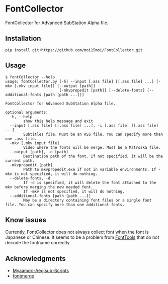 # FontCollector
FontCollector for Advanced SubStation Alpha file.
## Installation
```text
pip install git+https://github.com/moi15moi/FontCollector.git
```

## Usage

```text
$ fontCollector --help
usage: fontCollector.py [-h] --input [.ass file] [[.ass file] ...] [-mkv [.mkv input file]] [--output [path]]
                        [-mkvpropedit [path]] [--delete-fonts] [--additional-fonts [path [path ...]]]

FontCollector for Advanced SubStation Alpha file.

optional arguments:
  -h, --help            
		show this help message and exit
  --input [.ass file] [[.ass file] ...], -i [.ass file] [[.ass file] ...]
		Subtitles file. Must be an ASS file. You can specify more than one .ass file.
  -mkv [.mkv input file]
		Video where the fonts will be merge. Must be a Matroska file.
  --output [path], -o [path]
		Destination path of the font. If not specified, it will be the current path.
  -mkvpropedit [path]   
		Path to mkvpropedit.exe if not in variable environments. If -mkv is not specified, it will do nothing.
  --delete-fonts, -d    
		If -d is specified, it will delete the font attached to the mkv before merging the new needed font. 
		If -mkv is not specified, it will do nothing.
  --additional-fonts [path [path ...]]
		May be a directory containing font files or a single font file. You can specify more than one additional-fonts.
```

## Know issues
Currently, FontCollector does not always collect font when the font is Japanese or Chinese. It seems to be a problem from [FontTools](https://github.com/fonttools/fonttools) that do not decode the fontname correctly.

## Acknowledgments
 - [Myaamori-Aegisub-Scripts](https://github.com/TypesettingTools/Myaamori-Aegisub-Scripts)
 - [fontmerge](https://github.com/WheneverDev/fontmerge)
